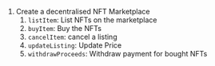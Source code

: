 1. Create a decentralised NFT Marketplace
    1. `listItem`: List NFTs on the marketplace
    2. `buyItem`: Buy the NFTs
    3. `cancelItem`: cancel a listing
    4. `updateListing`: Update Price
    5. `withdrawProceeds`: Withdraw payment for bought NFTs